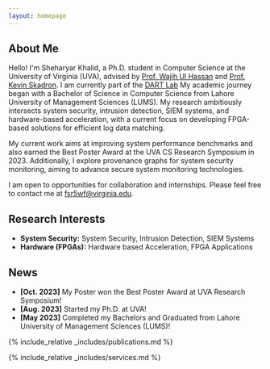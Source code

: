 ```yaml
---
layout: homepage
---
```


## About Me

Hello! I'm Sheharyar Khalid, a Ph.D. student in Computer Science at the University of Virginia (UVA), advised by [Prof. Wajih Ul Hassan](https://www.cs.virginia.edu/~hur7wv/) and [Prof. Kevin Skadron](https://www.cs.virginia.edu/~skadron/). I am currently part of the [DART Lab](https://dartlab.org) My academic journey began with a Bachelor of Science in Computer Science from Lahore University of Management Sciences (LUMS). My research ambitiously intersects system security, intrusion detection, SIEM systems, and hardware-based acceleration, with a current focus on developing FPGA-based solutions for efficient log data matching. 

My current work aims at improving system performance benchmarks and also earned the Best Poster Award at the UVA CS Research Symposium in 2023. Additionally, I explore provenance graphs for system security monitoring, aiming to advance secure system monitoring technologies.

I am open to opportunities for collaboration and internships. Please feel free to contact me at fsr5wf@virginia.edu.


## Research Interests

- **System Security:** System Security, Intrusion Detection, SIEM Systems
- **Hardware (FPGAs):** Hardware based Acceleration, FPGA Applications

## News

- **[Oct. 2023]** My Poster won the Best Poster Award at UVA Research Symposium!
- **[Aug. 2023]** Started my Ph.D. at UVA!
- **[May  2023]** Completed my Bachelors and Graduated from Lahore University of Management Sciences (LUMS)!


{% include_relative _includes/publications.md %}

{% include_relative _includes/services.md %}


